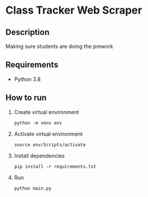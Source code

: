 # Class Tracker Web Scraper
## Description
Making sure students are doing the prework
## Requirements
- Python 3.8
## How to run
1. Create virtual environment
    ```
    python -m venv env
    ```
1. Activate virtual environment
    ```
    source env/Scripts/activate
    ```
1. Install dependencies
    ```
    pip install -r requirements.txt
    ```
1. Run
    ```
    python main.py
    ```